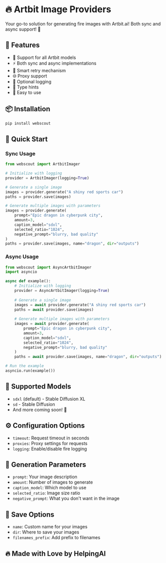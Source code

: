 # 🔥 Artbit Image Providers

Your go-to solution for generating fire images with Artbit.ai! Both sync and async support! 🚀

## 🌟 Features

- 🎨 Support for all Artbit models
- ⚡ Both sync and async implementations
- 🔄 Smart retry mechanism
- 🌐 Proxy support
- 📝 Optional logging
- 🎯 Type hints
- 🚀 Easy to use

## 📦 Installation

```bash
pip install webscout
```

## 🚀 Quick Start

### Sync Usage

```python
from webscout import ArtbitImager

# Initialize with logging
provider = ArtbitImager(logging=True)

# Generate a single image
images = provider.generate("A shiny red sports car")
paths = provider.save(images)

# Generate multiple images with parameters
images = provider.generate(
    prompt="Epic dragon in cyberpunk city",
    amount=3,
    caption_model="sdxl",
    selected_ratio="1024",
    negative_prompt="blurry, bad quality"
)
paths = provider.save(images, name="dragon", dir="outputs")
```

### Async Usage

```python
from webscout import AsyncArtbitImager
import asyncio

async def example():
    # Initialize with logging
    provider = AsyncArtbitImager(logging=True)
    
    # Generate a single image
    images = await provider.generate("A shiny red sports car")
    paths = await provider.save(images)
    
    # Generate multiple images with parameters
    images = await provider.generate(
        prompt="Epic dragon in cyberpunk city",
        amount=3,
        caption_model="sdxl",
        selected_ratio="1024",
        negative_prompt="blurry, bad quality"
    )
    paths = await provider.save(images, name="dragon", dir="outputs")

# Run the example
asyncio.run(example())
```

## 🎨 Supported Models

- `sdxl` (default) - Stable Diffusion XL
- `sd` - Stable Diffusion
- And more coming soon! 🎉

## ⚙️ Configuration Options

- `timeout`: Request timeout in seconds
- `proxies`: Proxy settings for requests
- `logging`: Enable/disable fire logging

## 🎯 Generation Parameters

- `prompt`: Your image description
- `amount`: Number of images to generate
- `caption_model`: Which model to use
- `selected_ratio`: Image size ratio
- `negative_prompt`: What you don't want in the image

## 💾 Save Options

- `name`: Custom name for your images
- `dir`: Where to save your images
- `filenames_prefix`: Add prefix to filenames

## 🔥 Made with Love by HelpingAI
